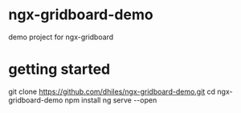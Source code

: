 # ngx-gridboard-demo
demo project for ngx-gridboard

# getting started
git clone https://github.com/dhiles/ngx-gridboard-demo.git
cd  ngx-gridboard-demo
npm install
ng serve --open

